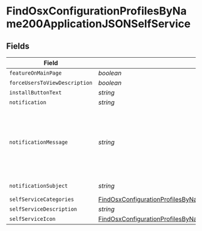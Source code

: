 # FindOsxConfigurationProfilesByName200ApplicationJSONSelfService


## Fields

| Field                                                                                                                                                                                                   | Type                                                                                                                                                                                                    | Required                                                                                                                                                                                                | Description                                                                                                                                                                                             | Example                                                                                                                                                                                                 |
| ------------------------------------------------------------------------------------------------------------------------------------------------------------------------------------------------------- | ------------------------------------------------------------------------------------------------------------------------------------------------------------------------------------------------------- | ------------------------------------------------------------------------------------------------------------------------------------------------------------------------------------------------------- | ------------------------------------------------------------------------------------------------------------------------------------------------------------------------------------------------------- | ------------------------------------------------------------------------------------------------------------------------------------------------------------------------------------------------------- |
| `featureOnMainPage`                                                                                                                                                                                     | *boolean*                                                                                                                                                                                               | :heavy_minus_sign:                                                                                                                                                                                      | N/A                                                                                                                                                                                                     |                                                                                                                                                                                                         |
| `forceUsersToViewDescription`                                                                                                                                                                           | *boolean*                                                                                                                                                                                               | :heavy_minus_sign:                                                                                                                                                                                      | N/A                                                                                                                                                                                                     |                                                                                                                                                                                                         |
| `installButtonText`                                                                                                                                                                                     | *string*                                                                                                                                                                                                | :heavy_minus_sign:                                                                                                                                                                                      | N/A                                                                                                                                                                                                     | Install                                                                                                                                                                                                 |
| `notification`                                                                                                                                                                                          | *string*                                                                                                                                                                                                | :heavy_minus_sign:                                                                                                                                                                                      | N/A                                                                                                                                                                                                     |                                                                                                                                                                                                         |
| `notificationMessage`                                                                                                                                                                                   | *string*                                                                                                                                                                                                | :heavy_minus_sign:                                                                                                                                                                                      | N/A                                                                                                                                                                                                     | You need access to corporate resources. Install this profile to get the premium WiFis.                                                                                                                  |
| `notificationSubject`                                                                                                                                                                                   | *string*                                                                                                                                                                                                | :heavy_minus_sign:                                                                                                                                                                                      | N/A                                                                                                                                                                                                     | Install Me!!!                                                                                                                                                                                           |
| `selfServiceCategories`                                                                                                                                                                                 | [FindOsxConfigurationProfilesByName200ApplicationJSONSelfServiceSelfServiceCategories](../../models/operations/findosxconfigurationprofilesbyname200applicationjsonselfserviceselfservicecategories.md) | :heavy_minus_sign:                                                                                                                                                                                      | N/A                                                                                                                                                                                                     |                                                                                                                                                                                                         |
| `selfServiceDescription`                                                                                                                                                                                | *string*                                                                                                                                                                                                | :heavy_minus_sign:                                                                                                                                                                                      | N/A                                                                                                                                                                                                     |                                                                                                                                                                                                         |
| `selfServiceIcon`                                                                                                                                                                                       | [FindOsxConfigurationProfilesByName200ApplicationJSONSelfServiceSelfServiceIcon](../../models/operations/findosxconfigurationprofilesbyname200applicationjsonselfserviceselfserviceicon.md)             | :heavy_minus_sign:                                                                                                                                                                                      | N/A                                                                                                                                                                                                     |                                                                                                                                                                                                         |